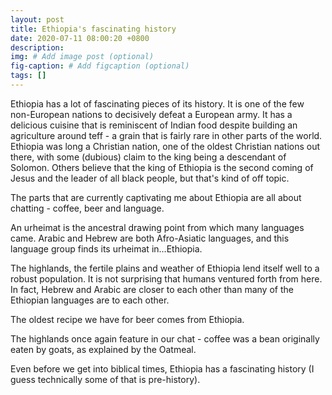 ```yaml
---
layout: post
title: Ethiopia's fascinating history
date: 2020-07-11 08:00:20 +0800
description: 
img: # Add image post (optional)
fig-caption: # Add figcaption (optional)
tags: []
---
```


Ethiopia has a lot of fascinating pieces of its history. It is one of the few non-European nations to decisively defeat a European army. It has a delicious cuisine that is reminiscent of Indian food despite building an agriculture around teff - a grain that is fairly rare in other parts of the world. Ethiopia was long a Christian nation, one of the oldest Christian nations out there, with some (dubious) claim to the king being a descendant of Solomon. Others believe that the king of Ethiopia is the second coming of Jesus and the leader of all black people, but that's kind of off topic.

The parts that are currently captivating me about Ethiopia are all about chatting - coffee, beer and language.

An urheimat is the ancestral drawing point from which many languages came. Arabic and Hebrew are both Afro-Asiatic languages, and this language group finds its urheimat in...Ethiopia.

The highlands, the fertile plains and weather of Ethiopia lend itself well to a robust population. It is not surprising that humans ventured forth from here. In fact, Hebrew and Arabic are closer to each other than many of the Ethiopian languages are to each other.

The oldest recipe we have for beer comes from Ethiopia.

The highlands once again feature in our chat - coffee was a bean originally eaten by goats, as explained by the Oatmeal.

Even before we get into biblical times, Ethiopia has a fascinating history (I guess technically some of that is pre-history).
